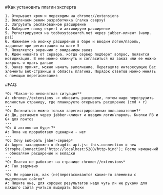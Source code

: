#Как установить плагин эксперта

    1. Открывает хром и переходим на chrome://extensions
    2. Вкюлачаем режим разработчика (галка сверху)
    3. Загрузить распакованное расширение
    4. Выбираем папку expert и активируем расширение
    5. Регистрируемся на toobusytosearch.net через jabber-клиент (напр. psi)
    6. Нажимаем на иконку расширения в баре и вводим логин/пароль, заданные при регистрации на шаге 5
    7. Появляется экранчик с ожиданием заказ
    8. Ждем инвайта от сервера. когда сервер подберет вопрос, появится нотификация. В нее можно кликнуть и согласиться на заказ или ее можно закрыть и ждать дальше
    9. Заказ принят, можно начать выполнение. Перетащите интересующие Вас элементы веб-страницы в область плагина. Порядок ответов можно менять с помощью перетаскивания


#FAQ:

    *Q: *Какая-то непонятная ситуация**
    A: chrome://extensions -> обновить расширени, потом надо перегрузить полностью страницу, где планируете открывать расширение (cmd + r)
    ---
    *Q: Логиниться можно только зарегистрированным пользователям?*
    A: Дв, регаемся через jabber-клиент и вводим логин\пароль. Кнопки FB и G+ для понтов
    ---
    *Q: А автологин будет?*
    A: Пока не проработаем сценарии - нет
    ---
    *Q: Хочу выбирать jaber-сервер*
    A: Адрес захардкожен в dragdis-api.js: this.connection = new Strophe.Connection('http://localhost:5280/http-bind'); После изменений - обновляем расширение и вкладки
    ---
    *Q: Плагин не работает на странице chrome://extensions*
    A: Так задумано
    ---
    *Q: Не нравится, как (не)перетаскиваются какие-то элементы с выделенных сайтов*
    A: Пишите мне, для хороших результатов надо чуть ли не руками для каждого сайта учиться выдирать блоки
